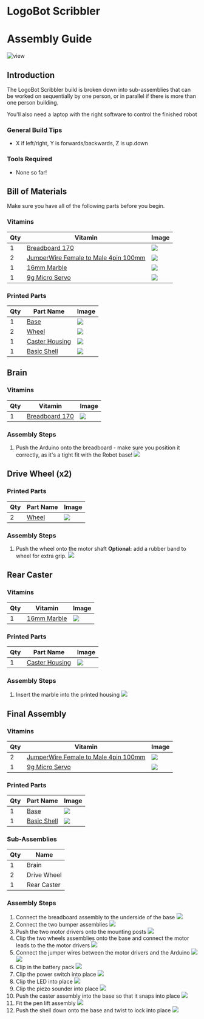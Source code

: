 # LogoBot Scribbler
# Assembly Guide

![view](../images/LogoBotScribbler_view.png)

## Introduction

The LogoBot Scribbler build is broken down into sub-assemblies that can be worked on sequentially by one person, or in parallel if there is more than one person building.

You'll also need a laptop with the right software to control the finished robot

### General Build Tips

* X if left/right, Y is forwards/backwards, Z is up.down

### Tools Required

* None so far!

## Bill of Materials

Make sure you have all of the following parts before you begin.

### Vitamins

Qty | Vitamin | Image
--- | --- | ---
1 | [Breadboard 170]() | ![](../vitamins/images/Breadboard170_view.png) | 
2 | [JumperWire Female to Male 4pin 100mm]() | ![](../vitamins/images/JumperWireFemaletoMale4pin100mm_view.png) | 
1 | [16mm Marble]() | ![](../vitamins/images/16mmMarble_view.png) | 
1 | [9g Micro Servo]() | ![](../vitamins/images/9gMicroServo_view.png) | 

### Printed Parts

Qty | Part Name | Image
--- | --- | ---
1 | [Base](../printedparts/stl/Base.stl) | ![](../printedparts/images/Base_view.png) | 
2 | [Wheel](../printedparts/stl/Wheel.stl) | ![](../printedparts/images/Wheel_view.png) | 
1 | [Caster Housing](../printedparts/stl/CasterHousing.stl) | ![](../printedparts/images/CasterHousing_view.png) | 
1 | [Basic Shell](../printedparts/stl/BasicShell.stl) | ![](../printedparts/images/BasicShell_view.png) | 


## Brain

### Vitamins

Qty | Vitamin | Image
--- | --- | ---
1 | [Breadboard 170]() | ![](../vitamins/images/Breadboard170_view.png) | 

### Assembly Steps

1. Push the Arduino onto the breadboard - make sure you position it correctly,                  as it's a tight fit with the Robot base!
![](../assemblies/LogoBotScribbler/Brain_step1_view.png)


## Drive Wheel (x2)

### Printed Parts

Qty | Part Name | Image
--- | --- | ---
2 | [Wheel](../printedparts/stl/Wheel.stl) | ![](../printedparts/images/Wheel_view.png) | 

### Assembly Steps

1. Push the wheel onto the motor shaft 
**Optional:** add a rubber band to wheel for extra grip.
![](../assemblies/LogoBotScribbler/DriveWheel_step1_view.png)


## Rear Caster

### Vitamins

Qty | Vitamin | Image
--- | --- | ---
1 | [16mm Marble]() | ![](../vitamins/images/16mmMarble_view.png) | 

### Printed Parts

Qty | Part Name | Image
--- | --- | ---
1 | [Caster Housing](../printedparts/stl/CasterHousing.stl) | ![](../printedparts/images/CasterHousing_view.png) | 

### Assembly Steps

1. Insert the marble into the printed housing
![](../assemblies/LogoBotScribbler/RearCaster_step1_view.png)


## Final Assembly

### Vitamins

Qty | Vitamin | Image
--- | --- | ---
2 | [JumperWire Female to Male 4pin 100mm]() | ![](../vitamins/images/JumperWireFemaletoMale4pin100mm_view.png) | 
1 | [9g Micro Servo]() | ![](../vitamins/images/9gMicroServo_view.png) | 

### Printed Parts

Qty | Part Name | Image
--- | --- | ---
1 | [Base](../printedparts/stl/Base.stl) | ![](../printedparts/images/Base_view.png) | 
1 | [Basic Shell](../printedparts/stl/BasicShell.stl) | ![](../printedparts/images/BasicShell_view.png) | 

### Sub-Assemblies

Qty | Name 
--- | --- 
1 | Brain
2 | Drive Wheel
1 | Rear Caster

### Assembly Steps

1. Connect the breadboard assembly to the underside of the base
![](../assemblies/LogoBotScribbler/FinalAssembly_step1_view.png)
2. Connect the two bumper assemblies
![](../assemblies/LogoBotScribbler/FinalAssembly_step2_view.png)
3. Push the two motor drivers onto the mounting posts
![](../assemblies/LogoBotScribbler/FinalAssembly_step3_view.png)
4. Clip the two wheels assemblies onto the base and                     connect the motor leads to the the motor drivers
![](../assemblies/LogoBotScribbler/FinalAssembly_step4_view.png)
5. Connect the jumper wires between the motor drivers and the Arduino
![](../assemblies/LogoBotScribbler/FinalAssembly_step5_view.png)
![](../assemblies/LogoBotScribbler/FinalAssembly_step5_plan.png)
6. Clip in the battery pack
![](../assemblies/LogoBotScribbler/FinalAssembly_step6_view.png)
7. Clip the power switch into place
![](../assemblies/LogoBotScribbler/FinalAssembly_step7_view.png)
8. Clip the LED into place
![](../assemblies/LogoBotScribbler/FinalAssembly_step8_view.png)
9. Clip the piezo sounder into place
![](../assemblies/LogoBotScribbler/FinalAssembly_step9_view.png)
10. Push the caster assembly into the base so that it snaps into place
![](../assemblies/LogoBotScribbler/FinalAssembly_step10_view.png)
11. Fit the pen lift assembly
![](../assemblies/LogoBotScribbler/FinalAssembly_step11_view.png)
12. Push the shell down onto the base and twist to lock into place
![](../assemblies/LogoBotScribbler/FinalAssembly_step12_view.png)


